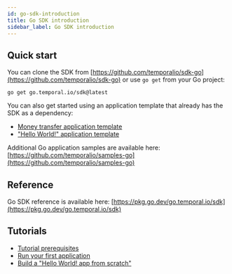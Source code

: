 ```yaml
---
id: go-sdk-introduction
title: Go SDK introduction
sidebar_label: Go SDK introduction
---
```


## Quick start

You can clone the SDK from [https://github.com/temporalio/sdk-go](https://github.com/temporalio/sdk-go) or use `go get` from your Go project:

```
go get go.temporal.io/sdk@latest
```

You can also get started using an application template that already has the SDK as a dependency:

- [Money transfer application template](https://github.com/temporalio/money-transfer-project-template-go)
- ["Hello World!" application template](https://github.com/temporalio/hello-world-project-template-go)

Additional Go application samples are available here: [https://github.com/temporalio/samples-go](https://github.com/temporalio/samples-go)

## Reference

Go SDK reference is available here: [https://pkg.go.dev/go.temporal.io/sdk](https://pkg.go.dev/go.temporal.io/sdk)

## Tutorials

- [Tutorial prerequisites](/docs/go-sdk-tutorial-prerequisites)
- [Run your first application](/docs/go-run-your-first-app)
- [Build a "Hello World! app from scratch"](/docs/go-hello-world)

